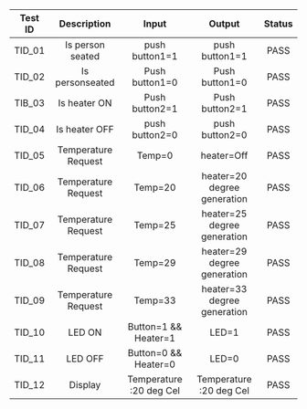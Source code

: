 | Test ID |	Description |	Input	| Output |	Status |
| :---: | :------: | :----: | :----: | :----: |
| TID_01 |	Is person seated |	push button1=1 |	push button1=1 |	PASS |
| TID_02 |	Is personseated	| Push button1=0 |	Push button1=0 |	PASS |
| TIB_03 |	Is heater ON |	Push button2=1 |	Push button2=1 |	PASS |
| TID_04 |	Is heater OFF |	push button2=0 |	push button2=0 |	PASS |
| TID_05 |	Temperature Request |	Temp=0 |	heater=Off |	PASS |
| TID_06 |	Temperature Request |	Temp=20 |	heater=20 degree generation |	PASS |
| TID_07 |	Temperature Request |	Temp=25 |	heater=25 degree generation	| PASS |
| TID_08 |	Temperature Request |	Temp=29 |	heater=29 degree generation	| PASS |
| TID_09 |	Temperature Request |	Temp=33 |	heater=33 degree generation	| PASS |
| TID_10 |	LED ON |	Button=1 && Heater=1 |	LED=1	| PASS |
| TID_11 |	LED OFF	| Button=0 && Heater=0	| LED=0	| PASS |
| TID_12 |	Display	| Temperature :20 deg Cel |	Temperature :20 deg Cel	| PASS |